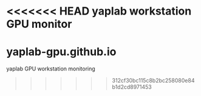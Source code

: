 <<<<<<< HEAD
yaplab workstation GPU monitor
=======
# yaplab-gpu.github.io
yaplab GPU workstation monitoring
>>>>>>> 312cf30bc115c8b2bc258080e84b1d2cd8971453
